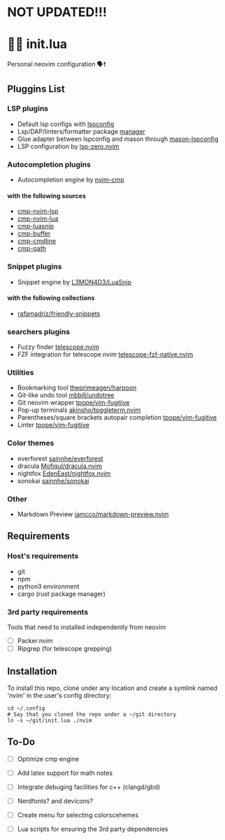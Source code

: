 # NOT UPDATED!!!
# 🦄💫 init.lua

Personal neovim configuration 🗣️❗️

## Pluggins List
### LSP plugins
- Default lsp configs with [lspconfig](https://github.com/neovim/nvim-lspconfig)
- Lsp/DAP/linters/formatter package [manager](https://github.com/williamboman/mason.nvim)
- Glue adapter between lspconfig and mason through [mason-lspconfig](https://github.com/williamboman/mason-lspconfig.nvim)
- LSP configuration by [lsp-zero.nvim](https://github.com/VonHeikemen/lsp-zero.nvim)

### Autocompletion plugins
- Autocompletion engine by [nvim-cmp](https://github.com/hrsh7th/nvim-cmp) 
#### with the following sources
- [cmp-nvim-lsp](https://github.com/hrsh7th/cmp-nvim-lsp)
- [cmp-nvim-lua](https://github.com/hrsh7th/cmp-nvim-lua)
- [cmp-luasnip](https://github.com/saadparwaiz1/cmp_luasnip)
- [cmp-buffer](https://github.com/hrsh7th/cmp-buffer)
- [cmp-cmdline](https://github.com/hrsh7th/cmp-cmdline)
- [cmp-path](https://github.com/hrsh7th/cmp-path)

### Snippet plugins
- Snippet engine by [L3MON4D3/LuaSnip](https://github.com/L3MON4D3/LuaSnip)
#### with the following collections
- [rafamadriz/friendly-snippets](https://github.com/rafamadriz/friendly-snippets)

### searchers plugins
- Fuzzy finder [telescope.nvim](https://github.com/nvim-telescope/telescope.nvim)
- FZF integration for telescope.nvim [telescope-fzf-native.nvim](https://github.com/nvim-telescope/telescope-fzf-native.nvim) 

### Utilities
- Bookmarking tool [theprimeagen/harpoon](https://github.com/ThePrimeagen/harpoon)
- Git-like undo tool [mbbill/undotree](https://github.com/mbbill/undotree)
- Git neovim wrapper [tpope/vim-fugitive](https://github.com/tpope/vim-fugitive)
- Pop-up terminals [akinsho/toggleterm.nvim](https://github.com/akinsho/toggleterm.nvim)
- Parentheses/square brackets autopair completion [tpope/vim-fugitive](https://github.com/windwp/nvim-autopairs)
- Linter [tpope/vim-fugitive](https://github.com/nvim-treesitter/nvim-treesitter)

### Color themes
- everforest [sainnhe/everforest](https://github.com/neanias/everforest-nvim)
- dracula [Mofiqul/dracula.nvim](https://github.com/Mofiqul/dracula.nvim)
- nightfox [EdenEast/nightfox.nvim](https://github.com/EdenEast/nightfox.nvim)
- sonokai [sainnhe/sonokai](https://github.com/sainnhe/sonokai)

### Other
- Markdown Preview [iamcco/markdown-preview.nvim](https://github.com/iamcco/markdown-preview.nvim)

## Requirements
### Host's requirements
- git
- npm
- python3 environment
- cargo (rust package manager)

### 3rd party requirements
Tools that need to installed independently from neovim
- [ ] Packer.nvim
- [ ] Ripgrep (for telescope grepping)

## Installation
To install this repo, clone under any location and create a symlink named 'nvim' in the user's config directory:
```
cd ~/.config
# Say that you cloned the repo under a ~/git directory
ln -s ~/git/init.lua ./nvim
```
## To-Do
- [ ] Optimize cmp engine
- [ ] Add latex support for math notes
- [ ] Integrate debuging facilities for c++ (clangd/gbd)
- [ ] Nerdfonts? and devicons?
- [ ] Create menu for selecting colorscehemes
- [ ] Lua scripts for ensuring the 3rd party dependencies 

